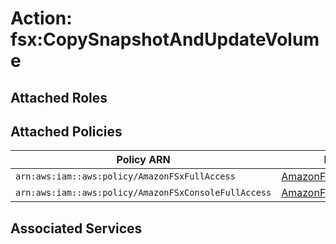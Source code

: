 # Action: fsx:CopySnapshotAndUpdateVolume

## Attached Roles

## Attached Policies

| Policy ARN | Policy Name |
|------------|-------------|
| `arn:aws:iam::aws:policy/AmazonFSxFullAccess` | [AmazonFSxFullAccess](../policies.md#amazonfsxfullaccess) |
| `arn:aws:iam::aws:policy/AmazonFSxConsoleFullAccess` | [AmazonFSxConsoleFullAccess](../policies.md#amazonfsxconsolefullaccess) |

## Associated Services


